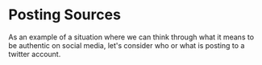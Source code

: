 # Posting Sources

As an example of a situation where we can think through what it means to be authentic on social media, let's consider who or what is posting to a twitter account.

```{tableofcontents}
```
